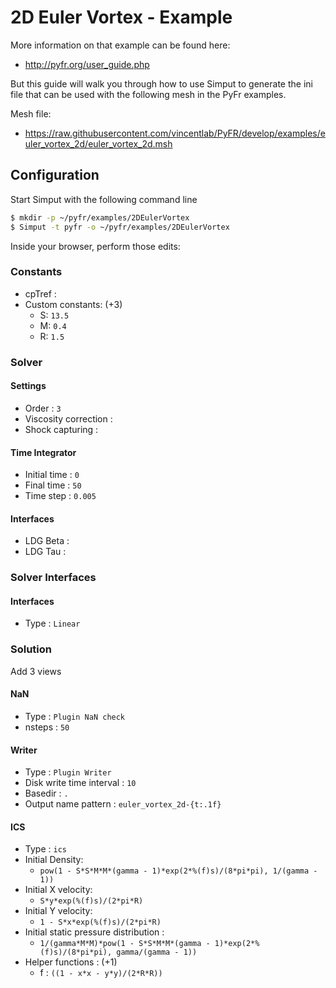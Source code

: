 # 2D Euler Vortex - Example

More information on that example can be found here:

- http://pyfr.org/user_guide.php

But this guide will walk you through how to use Simput to generate
the ini file that can be used with the following mesh in the PyFr examples.

Mesh file: 

- https://raw.githubusercontent.com/vincentlab/PyFR/develop/examples/euler_vortex_2d/euler_vortex_2d.msh

## Configuration

Start Simput with the following command line

```sh
$ mkdir -p ~/pyfr/examples/2DEulerVortex
$ Simput -t pyfr -o ~/pyfr/examples/2DEulerVortex
```

Inside your browser, perform those edits:

### Constants

- cpTref : ` `
- Custom constants: (+3)
  - S: `13.5`
  - M: `0.4`
  - R: `1.5`

### Solver

#### Settings

- Order                 : `3`
- Viscosity correction  : ` `
- Shock capturing       : ` `

#### Time Integrator

- Initial time  : `0`
- Final time    : `50`
- Time step     : `0.005`

#### Interfaces

- LDG Beta  : ` `
- LDG Tau   : ` `

### Solver Interfaces

#### Interfaces

- Type  : `Linear`

### Solution

Add 3 views

#### NaN

- Type    : `Plugin NaN check`
- nsteps  : `50`

#### Writer

- Type                      : `Plugin Writer`
- Disk write time interval  : `10`
- Basedir                   : `.`
- Output name pattern       : `euler_vortex_2d-{t:.1f}`

#### ICS

- Type : `ics`
- Initial Density: 
  - `pow(1 - S*S*M*M*(gamma - 1)*exp(2*%(f)s)/(8*pi*pi), 1/(gamma - 1))`
- Initial X velocity:
  - `S*y*exp(%(f)s)/(2*pi*R)`
- Initial Y velocity: 
  - `1 - S*x*exp(%(f)s)/(2*pi*R)`
- Initial static pressure distribution  : 
  - `1/(gamma*M*M)*pow(1 - S*S*M*M*(gamma - 1)*exp(2*%(f)s)/(8*pi*pi), gamma/(gamma - 1))`
- Helper functions : (+1)
  - f : `((1 - x*x - y*y)/(2*R*R))`

